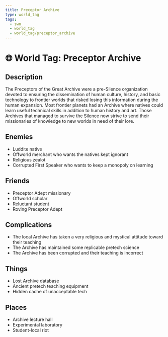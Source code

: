 ```yaml
---
title: Preceptor Archive
type: world_tag
tags:
  - swn
  - world_tag
  - world_tag/preceptor_archive
---
```

# 🌐 World Tag: Preceptor Archive

## Description
The Preceptors of the Great Archive were a pre-Silence organization devoted to ensuring the dissemination of human culture, history, and basic technology to frontier worlds that risked losing this information during the human expansion. Most frontier planets had an Archive where natives could learn useful technical skills in addition to human history and art. Those Archives that managed to survive the Silence now strive to send their missionaries of knowledge to new worlds in need of their lore.
## Enemies
- Luddite native
- Offworld merchant who wants the natives kept ignorant
- Religious zealot
- Corrupted First Speaker who wants to keep a monopoly on learning

## Friends
- Preceptor Adept missionary
- Offworld scholar
- Reluctant student
- Roving Preceptor Adept

## Complications
- The local Archive has taken a very religious and mystical attitude toward their teaching
- The Archive has maintained some replicable pretech science
- The Archive has been corrupted and their teaching is incorrect

## Things
- Lost Archive database
- Ancient pretech teaching equipment
- Hidden cache of unacceptable tech

## Places
- Archive lecture hall
- Experimental laboratory
- Student-local riot

